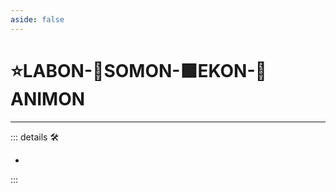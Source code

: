 ```yaml
---
aside: false
---
```

# ⭐<labor>LABON</labor>-🔷<soma>SOMON</soma>-🟩<ekos>EKON</ekos>-💜<anima>ANIMON</anima>

---

<!-- =================================================== -->
<!-- =================================================== -->
<!-- =================================================== -->
<!-- =================================================== -->
<!-- =================================================== -->
::: details 🛠

-

:::